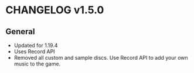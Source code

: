 # CHANGELOG v1.5.0

## General

- Updated for 1.19.4
- Uses Record API
- Removed all custom and sample discs. Use Record API to add your own music to the game.
